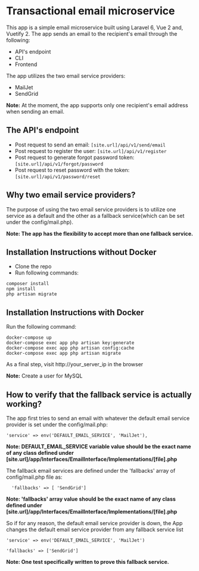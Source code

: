 # Transactional email microservice
This app is a simple email microservice built using Laravel 6, Vue 2 and, Vuetify 2.
The app sends an email to the recipient's email through the following:

- API's endpoint
- CLI
- Frontend
 
The app utilizes the two email service providers:

- MailJet 
- SendGrid
 
 **Note:** At the moment, the app supports only one recipient's email address when sending an email.

## The API's endpoint

- Post request to send an email: ```[site.url]/api/v1/send/email```
- Post request to register the user: ```[site.url]/api/v1/register```
- Post request to generate forgot password token: ```[site.url]/api/v1/forgot/password```
- Post request to reset password with the token: ```[site.url]/api/v1/password/reset```

## Why two email service providers?
The purpose of using the two email service providers is to utilize one service as a default and the other as a fallback service(which can be set under the config/mail.php).

**Note: The app has the flexibility to accept more than one fallback service.**

## Installation Instructions without Docker

- Clone the repo
- Run following commands:
```
composer install
npm install
php artisan migrate
```

## Installation Instructions with Docker

Run the following command:  

```
docker-compose up
docker-compose exec app php artisan key:generate
docker-compose exec app php artisan config:cache
docker-compose exec app php artisan migrate

```
As a final step, visit http://your_server_ip in the browser

**Note:** Create a user for MySQL

## How to verify that the fallback service is actually working?
The app first tries to send an email with whatever the default email service provider is set under the config/mail.php:
```
'service' => env('DEFAULT_EMAIL_SERVICE', 'MailJet'),
```

**Note: DEFAULT_EMAIL_SERVICE variable value should be the exact name of any class defined under [site.url]/app/Interfaces/EmailInterface/Implementations/[file].php**

The fallback email services are defined under the 'fallbacks' array of config/mail.php file as:
```
  'fallbacks' => [ 'SendGrid']
```

**Note: 'fallbacks' array value should be the exact name of any class defined under [site.url]/app/Interfaces/EmailInterface/Implementations/[file].php**

So if for any reason, the default email service provider is down, the App changes the default email
service provider from any fallback service list

```
'service' => env('DEFAULT_EMAIL_SERVICE', 'MailJet')

'fallbacks' => ['SendGrid']
```

**Note: One test specifically written to prove this fallback service.**
